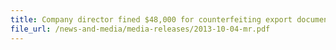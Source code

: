 ```yaml
---
title: Company director fined $48,000 for counterfeiting export documents 
file_url: /news-and-media/media-releases/2013-10-04-mr.pdf
---
```

